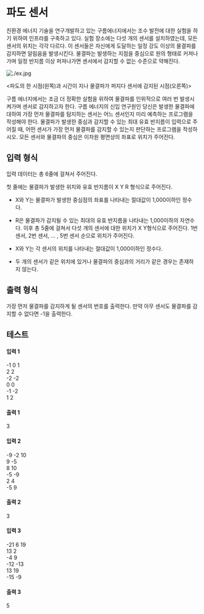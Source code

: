 # 파도 센서

 친환경 에너지 기술을 연구개발하고 있는 구름에너지에서는 조수 발전에 대한 실험을 하기 위하여 인프라를 구축하고 있다. 실험 장소에는 다섯 개의 센서를 설치하였는데, 모든 센서의 위치는 각각 다르다. 이 센서들은 자신에게 도달하는 일정 강도 이상의 물결파를 감지하면 알림음을 발생시킨다. 물결파는 발생하는 지점을 중심으로 원의 형태로 커져나가며 일정 반지름 이상 퍼져나가면 센서에서 감지할 수 없는 수준으로 약해진다.

![./ex.jpg](./ex.jgp)


<파도의 한 시점(왼쪽)과 시간이 지나 물결파가 퍼지다 센서에 감지된 시점(오른쪽)>



 구름 에너지에서는 조금 더 정확한 실험을 위하여 물결파를 인위적으로 여러 번 발생시켜가며 센서로 감지하고자 한다. 구름 에너지의 신입 연구원인 당신은 발생한 물결파에 대하여 가장 먼저 물결파를 탐지하는 센서는 어느 센서인지 미리 예측하는 프로그램을 작성해야 한다. 물결파가 발생한 중심과 감지할 수 있는 최대 유효 반지름이 입력으로 주어질 때, 어떤 센서가 가장 먼저 물결파를 감지할 수 있는지 판단하는 프로그램을 작성하시오. 모든 센서와 물결파의 중심은 이차원 평면상의 좌표로 위치가 주어진다.



## 입력 형식
 입력 데이터는 총 6줄에 걸쳐서 주어진다.

 첫 줄에는 물결파가 발생한 위치와 유효 반지름이 X Y R 형식으로 주어진다.

* X와 Y는 물결파가 발생한 중심점의 좌표를 나타내는 절대값이 1,000이하인 정수다.
* R은 물결파가 감지될 수 있는 최대의 유효 반지름을 나타내는 1,000이하의 자연수다.
 이후 총 5줄에 걸쳐서 다섯 개의 센서에 대한 위치가 X Y형식으로 주어진다. 1번 센서, 2번 센서, ... , 5번 센서 순으로 위치가 주어진다.

* X와 Y는 각 센서의 위치를 나타내는 절대값이 1,000이하인 정수다.
* 두 개의 센서가 같은 위치에 있거나 물결파의 중심과의 거리가 같은 경우는 존재하지 않는다.


## 출력 형식
 가장 먼저 물결파를 감지하게 될 센서의 번호를 출력한다. 만약 아무 센서도 물결파를 감지할 수 없다면 -1을 출력한다.


## 테스트

#### 입력 1
-1 0 1  
2 2   
-2 -2  
0 0   
-1 -2   
1 2   

#### 출력 1
3

#### 입력 2
-9 -2 10   
9 -5   
8 10   
-5 -9   
2 4   
-5 9   

#### 출력 2
3

#### 입력 3
-21 6 19    
13 2    
-4 9    
-12 -13  
13 19  
-15 -9  

#### 출력 3
5